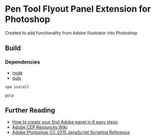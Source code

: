 # Pen Tool Flyout Panel Extension for Photoshop

Created to add functionality from Adobe Illustrator into Photoshop

## Build

### Dependencies

* [node](https://nodejs.org/en/download/)
* [gulp](https://gulpjs.com/)

`npm install`

`gulp`

## Further Reading

* [How to create your first Adobe panel in 6 easy steps](https://medium.com/adobe-io/how-to-create-your-first-adobe-panel-in-6-easy-steps-f8bd4ed5778)
* [Adobe CEP Resources Wiki](https://github.com/Adobe-CEP/CEP-Resources/wiki)
* [Adobe Photoshop CC 2015 JavaScript Scripting Reference](https://wwwimages2.adobe.com/content/dam/acom/en/devnet/photoshop/pdfs/photoshop-cc-javascript-ref-2015.pdf)